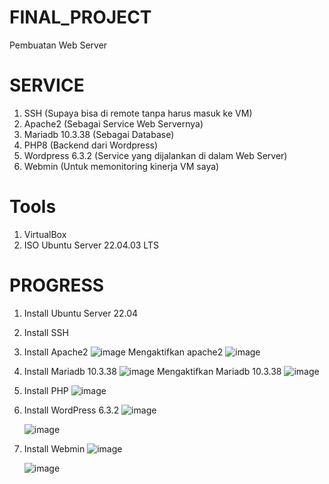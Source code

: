 # FINAL_PROJECT
Pembuatan Web Server 

# SERVICE
1. SSH                   (Supaya bisa di remote tanpa harus masuk ke VM)
2. Apache2               (Sebagai Service Web Servernya)
3. Mariadb 10.3.38       (Sebagai Database)
4. PHP8                  (Backend dari Wordpress)
5. Wordpress 6.3.2       (Service yang dijalankan di dalam Web Server)
6. Webmin                (Untuk memonitoring kinerja VM saya)

# Tools
1. VirtualBox
2. ISO Ubuntu Server 22.04.03 LTS

# PROGRESS
1. Install Ubuntu Server 22.04
2. Install SSH
3. Install Apache2
   ![image](https://github.com/rayyanabdie/Final_Project/assets/148295618/863f6f8c-1a4e-4db2-901d-1d52dec4bbf5)
   Mengaktifkan apache2
   ![image](https://github.com/rayyanabdie/Final_Project/assets/148295618/d0287aaa-c623-4e24-ab7b-0ec310e382f8)

4. Install Mariadb 10.3.38
   ![image](https://github.com/rayyanabdie/Final_Project/assets/148295618/d35a6db2-04a8-4259-897f-c5e896710c4b)
   Mengaktifkan Mariadb 10.3.38
   ![image](https://github.com/rayyanabdie/Final_Project/assets/148295618/c5ee2a06-44be-42c7-9b53-075a23c9d36e)

5. Install PHP
   ![image](https://github.com/rayyanabdie/Final_Project/assets/148295618/8022c93d-6514-4225-ba7a-932af50dd1b4)

6. Install WordPress 6.3.2
   ![image](https://github.com/rayyanabdie/Final_Project/assets/148295618/8729d29f-e871-496b-a818-09a727428a66)
   

   ![image](https://github.com/rayyanabdie/Final_Project/assets/148295618/2fac3784-1fc3-4d51-a590-5d3781ad18d0)


7. Install Webmin
   ![image](https://github.com/rayyanabdie/Final_Project/assets/148295618/42996c6f-e851-4f42-9f15-8424658295a7)

   ![image](https://github.com/rayyanabdie/Final_Project/assets/148295618/192ff24b-815c-49fc-84ab-0936a17c58ad)


